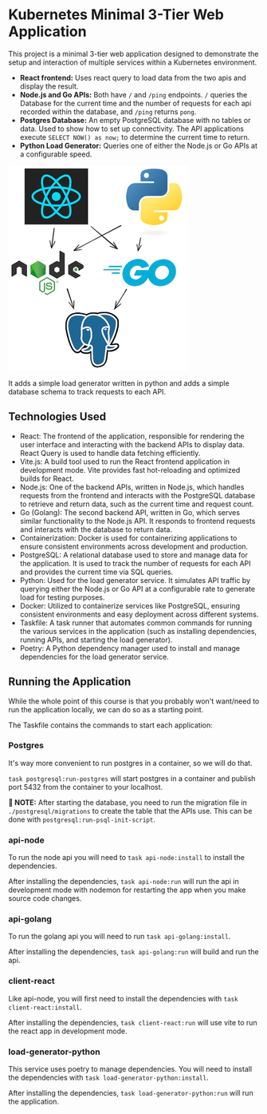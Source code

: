 # Kubernetes Minimal 3-Tier Web Application

This project is a minimal 3-tier web application designed to demonstrate the setup and interaction of multiple services within a Kubernetes environment.

- **React frontend:** Uses react query to load data from the two apis and display the result.
- **Node.js and Go APIs:** Both have `/` and `/ping` endpoints. `/` queries the Database for the current time and the number of requests for each api recorded within the database, and `/ping` returns `pong`.
- **Postgres Database:** An empty PostgreSQL database with no tables or data. Used to show how to set up connectivity. The API applications execute `SELECT NOW() as now;` to determine the current time to return.
- **Python Load Generator:** Queries one of either the Node.js or Go APIs at a configurable speed.

![](./readme-assets/request-diagram.png)

It adds a simple load generator written in python and adds a simple database schema to track requests to each API.

## Technologies Used

- React: The frontend of the application, responsible for rendering the user interface and interacting with the backend APIs to display data. React Query is used to handle data fetching efficiently.
- Vite.js: A build tool used to run the React frontend application in development mode. Vite provides fast hot-reloading and optimized builds for React.
- Node.js: One of the backend APIs, written in Node.js, which handles requests from the frontend and interacts with the PostgreSQL database to retrieve and return data, such as the current time and request count.
- Go (Golang): The second backend API, written in Go, which serves similar functionality to the Node.js API. It responds to frontend requests and interacts with the database to return data.
- Containerization: Docker is used for containerizing applications to ensure consistent environments across development and production.
- PostgreSQL: A relational database used to store and manage data for the application. It is used to track the number of requests for each API and provides the current time via SQL queries.
- Python: Used for the load generator service. It simulates API traffic by querying either the Node.js or Go API at a configurable rate to generate load for testing purposes.
- Docker: Utilized to containerize services like PostgreSQL, ensuring consistent environments and easy deployment across different systems.
- Taskfile: A task runner that automates common commands for running the various services in the application (such as installing dependencies, running APIs, and starting the load generator).
- Poetry: A Python dependency manager used to install and manage dependencies for the load generator service.
  
## Running the Application

While the whole point of this course is that you probably won't want/need to run the application locally, we can do so as a starting point.

The Taskfile contains the commands to start each application:

### Postgres

It's way more convenient to run postgres in a container, so we will do that.

`task postgresql:run-postgres` will start postgres in a container and publish port 5432 from the container to your localhost.

**🚨 NOTE:** After starting the database, you need to run the migration file in `./postgresql/migrations` to create the table that the APIs use. This can be done with `postgresql:run-psql-init-script`.

### api-node

To run the node api you will need to `task api-node:install` to install the dependencies.

After installing the dependencies, `task api-node:run` will run the api in development mode with nodemon for restarting the app when you make source code changes.

### api-golang

To run the golang api you will need to run `task api-golang:install`.

After installing the dependencies, `task api-golang:run` will build and run the api.

### client-react

Like api-node, you will first need to install the dependencies with `task client-react:install`.

After installing the dependencies, `task client-react:run` will use vite to run the react app in development mode.

### load-generator-python

This service uses poetry to manage dependencies. You will need to install the dependencies with `task load-generator-python:install`.

After installing the dependencies, `task load-generator-python:run` will run the application.
